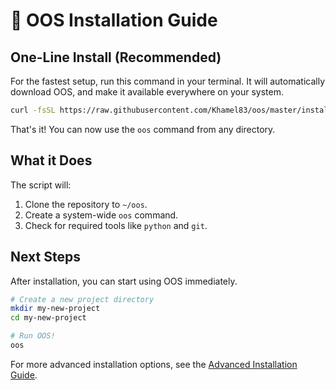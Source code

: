 # 🚀 OOS Installation Guide

## One-Line Install (Recommended)

For the fastest setup, run this command in your terminal. It will automatically download OOS, and make it available everywhere on your system.

```bash
curl -fsSL https://raw.githubusercontent.com/Khamel83/oos/master/install.sh | bash
```

That's it! You can now use the `oos` command from any directory.

## What it Does

The script will:
1.  Clone the repository to `~/oos`.
2.  Create a system-wide `oos` command.
3.  Check for required tools like `python` and `git`.

## Next Steps

After installation, you can start using OOS immediately.

```bash
# Create a new project directory
mkdir my-new-project
cd my-new-project

# Run OOS!
oos
```

For more advanced installation options, see the [Advanced Installation Guide](docs/ADVANCED_INSTALLATION.md).
